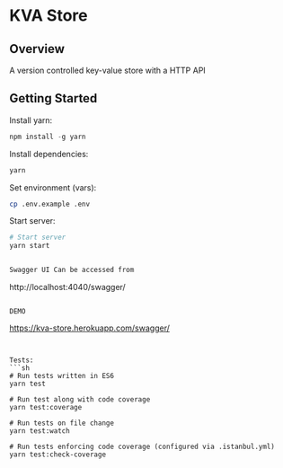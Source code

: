 # KVA Store 

## Overview

A version controlled key-value store with a HTTP API

## Getting Started


Install yarn:
```js
npm install -g yarn
```

Install dependencies:
```sh
yarn
```

Set environment (vars):
```sh
cp .env.example .env
```

Start server:
```sh
# Start server
yarn start


Swagger UI Can be accessed from
```
http://localhost:4040/swagger/
```

DEMO
```
https://kva-store.herokuapp.com/swagger/
```


Tests:
```sh
# Run tests written in ES6 
yarn test

# Run test along with code coverage
yarn test:coverage

# Run tests on file change
yarn test:watch

# Run tests enforcing code coverage (configured via .istanbul.yml)
yarn test:check-coverage
```


